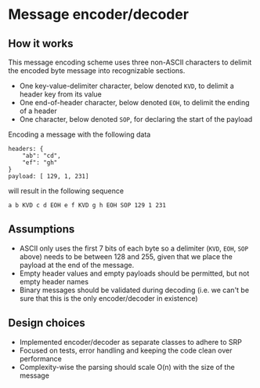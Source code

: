 # Message encoder/decoder

## How it works
This message encoding scheme uses three non-ASCII characters to delimit the encoded byte message into recognizable sections.

* One key-value-delimiter character, below denoted `KVD`, to delimit a header key from its value
* One end-of-header character, below denoted `EOH`, to delimit the ending of a header
* One character, below denoted `SOP`, for declaring the start of the payload

Encoding a message with the following data
```
headers: {
    "ab": "cd",
    "ef": "gh"
}
payload: [ 129, 1, 231]
```

will result in the following sequence
```
a b KVD c d EOH e f KVD g h EOH SOP 129 1 231
```

## Assumptions
* ASCII only uses the first 7 bits of each byte so a delimiter (`KVD`, `EOH`, `SOP` above) needs to be between 128 and 255, given that we place the payload at the end of the message.
* Empty header values and empty payloads should be permitted, but not empty header names
* Binary messages should be validated during decoding (i.e. we can't be sure that this is the only encoder/decoder in existence)

## Design choices

* Implemented encoder/decoder as separate classes to adhere to SRP
* Focused on tests, error handling and keeping the code clean over performance
* Complexity-wise the parsing should scale O(n) with the size of the message
